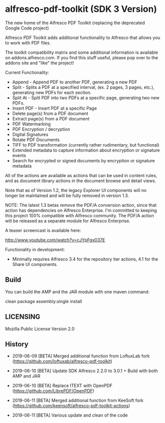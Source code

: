 alfresco-pdf-toolkit (SDK 3 Version)
====================

The new home of the Alfresco PDF Toolkit (replacing the deprecated Google Code project)

Alfresco PDF Toolkit adds additional functionality to Alfresco that allows you to work with PDF files.

The toolkit compatibility matrix and some additional information is available on addons.alfresco.com. If you find this stuff useful, please pop over to the addons site and "like" the project!

Current Functionality:

* Append - Append PDF to another PDF, generating a new PDF
* Split - Splits a PDF at a specified interval, (ex. 2 pages, 3 pages, etc.), generating new PDFs for each section.
* Split At - Split PDF into two PDFs at a specific page, generating two new PDFs.
* Insert PDF - Insert PDF at a specific Page
* Delete page(s) from a PDF document
* Extract page(s) from a PDF document
* PDF Watermarking
* PDF Encryption / decryption
* Digital Signatures
* Rotate PDF Documents
* TIFF to PDF transformation (currently rather rudimentary, but functional)
* Extended metadata to capture information about encryption or signature events
* Search for encrypted or signed documents by encryption or signature metadata


All of the actions are available as actions that can be used in content rules, and as document library actions in the document browse and detail views.

Note that as of Version 1.2, the legacy Explorer UI components will no longer be maintained and will be fully removed in version 1.3.

NOTE:  The latest 1.3 betas remove the PDF/A conversion action, since that action has dependencies on Alfresco Enterprise.  I'm committed to keeping this project 100% compatible with Alfresco community.  The PDF/A action will be released as a separate module for Alfresco Enterprise.

A teaser screencast is available here:

http://www.youtube.com/watch?v=cJYpFgx037E

Functionality in development:

* Minimally requires Alfresco 3.4 for the repository tier actions, 4.1 for the Share UI components.

## Build

You can build the AMP and the JAR module with one maven command:

clean package assembly:single install

## LICENSING

Mozilla Public License Version 2.0

## History

* 2019-06-09 [BETA] Merged additional function from LoftuxLab fork (https://github.com/loftuxab/alfresco-pdf-toolkit) 

* 2019-06-10 [BETA] Update SDK Alfresco 2.2.0 to 3.0.1 + Build with both AMP and JAR

* 2019-06-10 [BETA] Replace ITEXT with OpenPDF (https://github.com/LibrePDF/OpenPDF)

* 2019-06-11 [BETA] Merged additional function from KeeSoft fork (https://github.com/keensoft/alfresco-pdf-toolkit-actions)

* 2019-06-11 [BETA] Various update and clean of the code